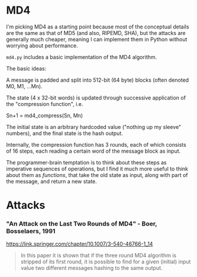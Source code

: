 # MD4

I'm picking MD4 as a starting point because most of the conceptual details are the same as that of MD5 (and also, RIPEMD, SHA), but the attacks are generally much cheaper, meaning I can implement them in Python without worrying about performance.

`md4.py` includes a basic implementation of the MD4 algorithm.

The basic ideas:

A message is padded and split into 512-bit (64 byte) blocks (often denoted M0, M1, ...Mn).

The state (4 x 32-bit words) is updated through successive application of the "compression function", i.e.

Sn+1 = md4_compress(Sn, Mn)

The initial state is an arbitrary hardcoded value ("nothing up my sleeve" numbers), and the final state is the hash output.

Internally, the compression function has 3 rounds, each of which consists of 16 steps, each reading a certain word of the message block as input.

The programmer-brain temptation is to think about these steps as imperative sequences of operations, but I find it much more useful to think about them as *functions*, that take the old state as input, along with part of the message, and return a new state.

# Attacks

### "An Attack on the Last Two Rounds of MD4" - Boer, Bosselaers, 1991

https://link.springer.com/chapter/10.1007/3-540-46766-1_14

> In this paper it is shown that if the three round MD4 algorithm is stripped of its first round, it is possible to find for a given (initial) input value two different messages hashing to the same output.
